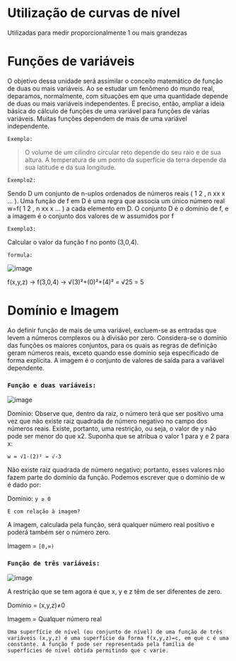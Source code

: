 # Utilização de curvas de nível

Utilizadas para medir proporcionalmente 1 ou mais grandezas

# **Funções de variáveis**

O objetivo dessa unidade será assimilar o conceito matemático de função de duas ou mais
variáveis. Ao se estudar um fenômeno do mundo real, deparamos, normalmente, com situações
em que uma quantidade depende de duas ou mais variáveis independentes. É preciso, então,
ampliar a ideia básica do cálculo de funções de uma variável para funções de várias variáveis.
Muitas funções dependem de mais de uma variável independente.

`Exemplo:`

> O volume de um cilindro circular reto depende do seu raio e de sua altura. A temperatura de um ponto da superfície da terra depende da sua latitude e da sua longitude.

`Exemplo2:`

Sendo D um conjunto de n-uplos ordenados de números reais ( 1 2 , n xx x … ). Uma função de f
em D é uma regra que associa um único número real w=f( 1 2 , n xx x … ) a cada elemento em D. O
conjunto D é o domínio de f, e a imagem é o conjunto dos valores de w assumidos por f

`Exemplo3:`

Calcular o valor da função f no ponto (3,0,4). 

`formula:`

![image](https://user-images.githubusercontent.com/41032795/134772569-7b1150b2-b605-4fef-9900-6391d85985b0.png)

f(x,y,z) -> f(3,0,4) -> √(3)²+(0)²+(4)² = √25 = 5

# **Domínio e Imagem**

Ao definir função de mais de uma variável, excluem-se as entradas que levem a números
complexos ou à divisão por zero. Considera-se o domínio das funções os maiores conjuntos, para
os quais as regras de definição geram números reais, exceto quando esse domínio seja especificado
de forma explícita. A imagem é o conjunto de valores de saída para a variável dependente.

### **`Função e duas variáveis:`**

![image](https://user-images.githubusercontent.com/41032795/134772643-eeaa26fb-1f81-482f-9c43-ecc955a54d84.png)

Domínio: Observe que, dentro da raiz, o número terá que ser positivo uma vez que não existe raiz quadrada de número negativo no campo dos números reais. Existe, portanto, uma restrição, ou seja, o valor de y não pode ser menor do que x2. Suponha que se atribua o valor 1 para y e 2 para x:

`w = √1-(2)² = √-3`

Não existe raiz quadrada de número negativo; portanto, esses valores não fazem parte do
domínio da função. Podemos escrever que o domínio de w é dado por:

Domínio: `y ≥ 0`

`E com relação à imagem?`

A imagem, calculada pela função, será qualquer número real positivo e poderá também ser
o número zero.

Imagem = `[0,∞)`


### **`Função de três variáveis:`**

![image](https://cdn.discordapp.com/attachments/891308836810539071/891308877268799548/Screenshot_1.png)

A restrição que se tem agora é que x, y e z têm de ser diferentes de zero.

Domínio = (x,y,z)≠0

Imagem = Qualquer número real

`Uma superfície de nível (ou conjunto de nível) de uma função de três variáveis (x,y,z) é uma superfície da forma f(x,y,z)=c, em que c é uma constante. A função f pode ser representada pela família de superfícies de nível obtida permitindo que c varie.`
